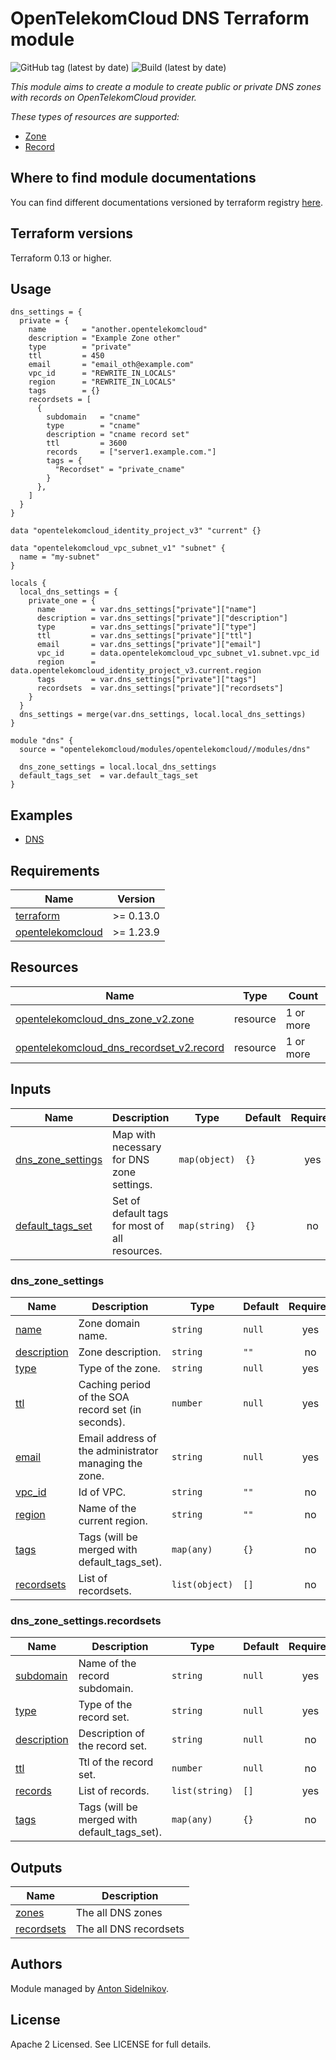 # OpenTelekomCloud DNS Terraform module

![GitHub tag (latest by date)](https://img.shields.io/github/v/tag/opentelekomcloud/terraform-opentelekomcloud-modules)
![Build (latest by date)](https://zuul.otc-service.com/api/tenant/eco/badge?project=opentelekomcloud/terraform-opentelekomcloud-modules&pipeline=check&branch=main)

_This module aims to create a module to create public or private DNS zones with records on OpenTelekomCloud provider._

_These types of resources are supported:_

* [Zone](https://registry.terraform.io/providers/opentelekomcloud/opentelekomcloud/latest/docs/resources/dns_zone_v2)
* [Record](https://registry.terraform.io/providers/opentelekomcloud/opentelekomcloud/latest/docs/resources/dns_recordset_v2)


## Where to find module documentations

You can find different documentations versioned by terraform registry [here](https://registry.terraform.io/modules/opentelekomcloud/modules/opentelekomcloud/latest).

## Terraform versions

Terraform 0.13 or higher.

## Usage

```hcl
dns_settings = {
  private = {
    name        = "another.opentelekomcloud"
    description = "Example Zone other"
    type        = "private"
    ttl         = 450
    email       = "email_oth@example.com"
    vpc_id      = "REWRITE_IN_LOCALS"
    region      = "REWRITE_IN_LOCALS"
    tags        = {}
    recordsets = [
      {
        subdomain   = "cname"
        type        = "cname"
        description = "cname record set"
        ttl         = 3600
        records     = ["server1.example.com."]
        tags = {
          "Recordset" = "private_cname"
        }
      },
    ]
  }
}

data "opentelekomcloud_identity_project_v3" "current" {}

data "opentelekomcloud_vpc_subnet_v1" "subnet" {
  name = "my-subnet"
}

locals {
  local_dns_settings = {
    private_one = {
      name        = var.dns_settings["private"]["name"]
      description = var.dns_settings["private"]["description"]
      type        = var.dns_settings["private"]["type"]
      ttl         = var.dns_settings["private"]["ttl"]
      email       = var.dns_settings["private"]["email"]
      vpc_id      = data.opentelekomcloud_vpc_subnet_v1.subnet.vpc_id
      region      = data.opentelekomcloud_identity_project_v3.current.region
      tags        = var.dns_settings["private"]["tags"]
      recordsets  = var.dns_settings["private"]["recordsets"]
    }
  }
  dns_settings = merge(var.dns_settings, local.local_dns_settings)
}

module "dns" {
  source = "opentelekomcloud/modules/opentelekomcloud//modules/dns"
  
  dns_zone_settings = local.local_dns_settings
  default_tags_set  = var.default_tags_set
}
```

## Examples

* [DNS](https://github.com/opentelekomcloud/terraform-opentelekomcloud-modules/blob/main/examples/dns)

## Requirements

| Name                                                                                           | Version   |
|------------------------------------------------------------------------------------------------|-----------|
| <a name="requirement_terraform"></a> [terraform](#requirement\_terraform)                      | >= 0.13.0 |
| <a name="requirement_opentelekomcloud"></a> [opentelekomcloud](#requirement\_opentelekomcloud) | >= 1.23.9 |

## Resources

| Name                                                                                                                                                         | Type     | Count     |
|--------------------------------------------------------------------------------------------------------------------------------------------------------------|----------|-----------|
| [opentelekomcloud_dns_zone_v2.zone](https://registry.terraform.io/providers/opentelekomcloud/opentelekomcloud/latest/docs/resources/dns_zone_v2)             | resource | 1 or more |
| [opentelekomcloud_dns_recordset_v2.record](https://registry.terraform.io/providers/opentelekomcloud/opentelekomcloud/latest/docs/resources/dns_recordset_v2) | resource | 1 or more |

## Inputs

| Name                                                                                      | Description                                    | Type          | Default | Required |
|-------------------------------------------------------------------------------------------|------------------------------------------------|---------------|---------|:--------:|
| <a name="input_dns_zone_settings"></a> [dns\_zone\_settings](#input\_dns\_zone\_settings) | Map with necessary for DNS zone settings.      | `map(object)` | `{}`    |   yes    |
| <a name="input_default_tags_set"></a> [default\_tags\_set](#input\_default\_tags\_set)    | Set of default tags for most of all resources. | `map(string)` | `{}`    |    no    |

### dns_zone_settings

| Name                                                                | Description                                           | Type           | Default | Required |
|---------------------------------------------------------------------|-------------------------------------------------------|----------------|---------|:--------:|
| <a name="input_name"></a> [name](#input\_name)                      | Zone domain name.                                     | `string`       | `null`  |   yes    |
| <a name="input_description"></a> [description](#input\_description) | Zone description.                                     | `string`       | `""`    |    no    |
| <a name="input_type"></a> [type](#input\_type)                      | Type of the zone.                                     | `string`       | `null`  |   yes    |
| <a name="input_ttl"></a> [ttl](#input\_ttl)                         | Caching period of the SOA record set (in seconds).    | `number`       | `null`  |   yes    |
| <a name="input_email"></a> [email](#input\_email)                   | Email address of the administrator managing the zone. | `string`       | `null`  |   yes    |
| <a name="input_vpc_id"></a> [vpc_id](#input\_vpc_id)                | Id of VPC.                                            | `string`       | `""`    |    no    |
| <a name="input_region"></a> [region](#input\_region)                | Name of the current region.                           | `string`       | `""`    |    no    |
| <a name="input_tags"></a> [tags](#input\_tags)                      | Tags (will be merged with default_tags_set).          | `map(any)`     | `{}`    |    no    |
| <a name="input_recordsets"></a> [recordsets](#input\_recordsets)    | List of recordsets.                                   | `list(object)` | `[]`    |    no    |

### dns_zone_settings.recordsets

| Name                                                                                     | Description                                  | Type           | Default | Required |
|------------------------------------------------------------------------------------------|----------------------------------------------|----------------|---------|:--------:|
| <a name="input_subdomain"></a> [subdomain](#input\_subdomain)                            | Name of the record subdomain.                | `string`       | `null`  |   yes    |
| <a name="input_recordset_type"></a> [type](#input\_recordset_type)                       | Type of the record set.                      | `string`       | `null`  |   yes    |
| <a name="input_recordset_description"></a> [description](#input\_recordset\_description) | Description of the record set.               | `string`       | `null`  |    no    |
| <a name="input_recordset_ttl"></a> [ttl](#input\_recordset\_ttl)                         | Ttl of the record set.                       | `number`       | `null`  |    no    |
| <a name="input_recordset_records"></a> [records](#input\_recordset\_records)             | List of records.                             | `list(string)` | `[]`    |   yes    |
| <a name="input_recordsets_tags"></a> [tags](#input\_recordsets\_tags)                    | Tags (will be merged with default_tags_set). | `map(any)`     | `{}`    |    no    |

## Outputs

| Name                                                               | Description            |
|--------------------------------------------------------------------|------------------------|
| <a name="output_zones"></a> [zones](#output\_zones)                | The all DNS zones      |
| <a name="output_recordsets"></a> [recordsets](#output\_recordsets) | The all DNS recordsets |

## Authors

Module managed by [Anton Sidelnikov](https://github.com/anton-sidelnikov).

## License

Apache 2 Licensed. See LICENSE for full details.
